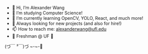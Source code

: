 - 👋 Hi, I’m Alexander Wang
- 👀 I’m studying Computer Science! 
- 🌱 I’m currently learning OpenCV, YOLO, React, and much more!
- 🚀 Always looking for new projects (and also for hire!)
- 📫 How to reach me: alexanderwang@ufl.edu
- 🏫 Freshman @ UF 🐊

(づ￣ ³￣)づ ~-~-💖

